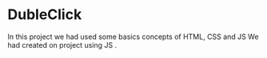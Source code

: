 # DubleClick
In this project we had used some basics concepts of HTML, CSS and JS
   We had created on project using JS .
